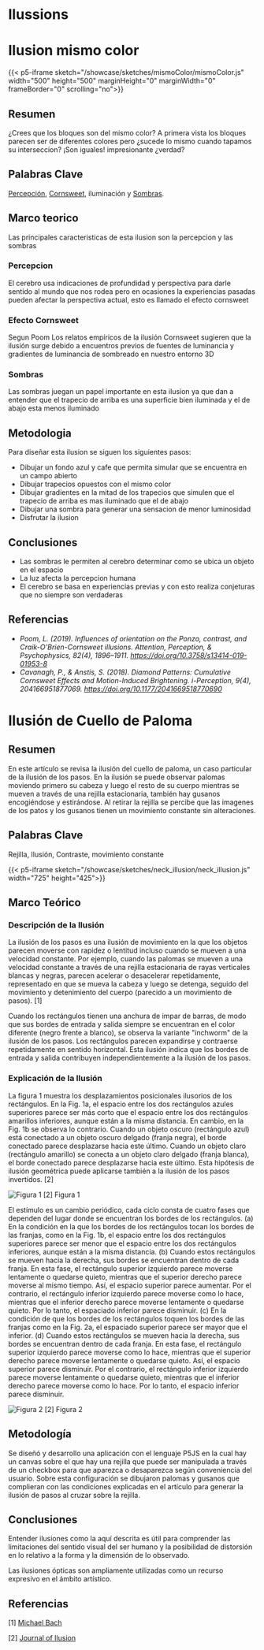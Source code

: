 # Ilussions


# Ilusion mismo color

{{< p5-iframe sketch="/showcase/sketches/mismoColor/mismoColor.js" width="500" height="500" marginHeight="0" marginWidth="0" frameBorder="0" scrolling="no">}}

## Resumen

¿Crees que los bloques son del mismo color?
A primera vista los bloques parecen ser de diferentes colores pero ¿sucede lo mismo cuando tapamos su interseccion?
¡Son iguales! impresionante ¿verdad?

## Palabras Clave

[Percepción](#percepcion), [Cornsweet](#efecto-cornsweet), iluminación y [Sombras](#sombras).

## Marco teorico

Las principales caracteristicas de esta ilusion son la percepcion y las sombras

### Percepcion

El cerebro usa indicaciones de profundidad y perspectiva para darle sentido al mundo que nos rodea pero en ocasiones la experiencias pasadas pueden afectar la perspectiva actual, esto es llamado el efecto cornsweet

### Efecto Cornsweet

Segun Poom Los relatos empíricos de la ilusión Cornsweet sugieren que la ilusión surge debido a encuentros previos de fuentes de luminancia y gradientes de luminancia de sombreado en nuestro entorno 3D

### Sombras

Las sombras juegan un papel importante en esta ilusion ya que dan a entender que el trapecio de arriba es una superficie bien iluminada y el de abajo esta menos iluminado

## Metodologia

Para diseñar esta ilusion se siguen los siguientes pasos:

- Dibujar un fondo azul y cafe que permita simular que se encuentra en un campo abierto
- Dibujar trapecios opuestos con el mismo color
- Dibujar gradientes en la mitad de los trapecios que simulen que el trapecio de arriba es mas iluminado que el de abajo
- Dibujar una sombra para generar una sensacion de menor luminosidad
- Disfrutar la ilusion

## Conclusiones

- Las sombras le permiten al cerebro determinar como se ubica un objeto en el espacio
- La luz afecta la percepcion humana
- El cerebro se basa en experiencias previas y con esto realiza conjeturas que no siempre son verdaderas

## Referencias

- _Poom, L. (2019). Influences of orientation on the Ponzo, contrast, and Craik-O’Brien-Cornsweet illusions. Attention, Perception, & Psychophysics, 82(4), 1896–1911. https://doi.org/10.3758/s13414-019-01953-8_
- _Cavanagh, P., & Anstis, S. (2018). Diamond Patterns: Cumulative Cornsweet Effects and Motion-Induced Brightening. i-Perception, 9(4), 204166951877069. https://doi.org/10.1177/2041669518770690_
# Ilusión de Cuello de Paloma

## Resumen

En este artículo se revisa la ilusión del cuello de paloma, un caso particular de la ilusión de los pasos. En la ilusión se puede observar palomas moviendo primero su cabeza y luego el resto de su cuerpo mientras se mueven a través de una rejilla estacionaria, también hay gusanos encogiéndose y estirándose. Al retirar la rejilla se percibe que las imagenes de los patos y los gusanos tienen un movimiento constante sin alteraciones.

## Palabras Clave

Rejilla, Ilusión, Contraste, movimiento constante

{{< p5-iframe sketch="/showcase/sketches/neck_illusion/neck_illusion.js" width="725" height="425">}}

 
## Marco Teórico
### Descripción de la Ilusión

La ilusión de los pasos es una ilusión de movimiento en la que los objetos parecen moverse con rapidez o lentitud incluso cuando se mueven a una velocidad constante. Por ejemplo, cuando las palomas se mueven a una velocidad constante a través de una rejilla estacionaria de rayas verticales blancas y negras, parecen acelerar o desacelerar repetidamente, representado en que se mueva la cabeza y luego se detenga, seguido del movimiento y detenimiento del cuerpo (parecido a un movimiento de pasos). [1]

Cuando los rectángulos tienen una anchura de impar de barras, de modo que sus bordes de entrada y salida siempre se encuentran en el color diferente (negro frente a blanco), se observa la variante "inchworm" de la ilusión de los pasos. Los rectángulos parecen expandirse y contraerse repetidamente en sentido horizontal. Esta ilusión indica que los bordes de entrada y salida contribuyen independientemente a la ilusión de los pasos.

### Explicación de la Ilusión

La figura 1 muestra los desplazamientos posicionales ilusorios de los rectángulos. En la Fig. 1a, el espacio entre los dos rectángulos azules superiores parece ser más corto que el espacio entre los dos rectángulos amarillos inferiores, aunque están a la misma distancia. En cambio, en la Fig. 1b se observa lo contrario. Cuando un objeto oscuro (rectángulo azul) está conectado a un objeto oscuro delgado (franja negra), el borde conectado parece desplazarse hacia este último. Cuando un objeto claro (rectángulo amarillo) se conecta a un objeto claro delgado (franja blanca), el borde conectado parece desplazarse hacia este último. Esta hipótesis de ilusión geométrica puede aplicarse también a la ilusión de los pasos invertidos. [2]

![Figura 1](../fig1_pigeon.jpg) [2]
 Figura 1

El estímulo es un cambio periódico, cada ciclo consta de cuatro fases que dependen del lugar donde se encuentran los bordes de los rectángulos. (a) En la condición en la que los bordes de los rectángulos tocan los bordes de las franjas, como en la Fig. 1b, el espacio entre los dos rectángulos superiores parece ser menor que el espacio entre los dos rectángulos inferiores, aunque están a la misma distancia. (b) Cuando estos rectángulos se mueven hacia la derecha, sus bordes se encuentran dentro de cada franja. En esta fase, el rectángulo superior izquierdo parece moverse lentamente o quedarse quieto, mientras que el superior derecho parece moverse al mismo tiempo. Así, el espacio superior parece aumentar. Por el contrario, el rectángulo inferior izquierdo parece moverse como lo hace, mientras que el inferior derecho parece moverse lentamente o quedarse quieto. Por lo tanto, el espaciado inferior parece disminuir. (c) En la condición de que los bordes de los rectángulos toquen los bordes de las franjas como en la Fig. 2a, el espaciado superior parece ser mayor que el inferior. (d) Cuando estos rectángulos se mueven hacia la derecha, sus bordes se encuentran dentro de cada franja. En esta fase, el rectángulo superior izquierdo parece moverse como lo hace, mientras que el superior derecho parece moverse lentamente o quedarse quieto. Así, el espacio superior parece disminuir. Por el contrario, el rectángulo inferior izquierdo parece moverse lentamente o quedarse quieto, mientras que el inferior derecho parece moverse como lo hace. Por lo tanto, el espacio inferior parece disminuir.

![Figura 2](../fig2_pigeon.jpg) [2]
 Figura 2

## Metodología

Se diseñó y desarrollo una aplicación con el lenguaje P5JS en la cual hay un canvas sobre el que hay una rejilla que puede ser manipulada a través de un checkbox para que aparezca o desaparezca según conveniencia del usuario. Sobre esta configuración se dibujaron palomas y gusanos que complieran con las condiciones explicadas en el artículo para generar la ilusión de pasos al cruzar sobre la rejilla.


## Conclusiones

Entender ilusiones como la aquí descrita es útil para comprender las limitaciones del sentido visual del ser humano y la posibilidad de distorsión en lo relativo a la forma y la dimensión de lo observado. 

Las ilusiones ópticas son ampliamente utilizadas como un recurso expresivo en el ámbito artístico.

## Referencias

[1]
[Michael Bach](https://michaelbach.de/ot/mot-pigeonNeck/index.html) 

[2]
[Journal of Ilusion](https://journalofillusion.net/index.php/joi/article/view/5612/13464)


